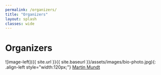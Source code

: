 ```yaml
---
permalink: /organizers/
title: "Organizers"
layout: splash
classes: wide
---
```

 <style type="text/css">
    .image-left {
      display: block;
      margin-left: auto;
      margin-right: auto;
      float: right;
    }
 </style>

# Organizers

![image-left]({{ site.url }}{{ site.baseurl }}/assets/images/bio-photo.jpg){: .align-left style="width:120px;"}
<a href="http://owll-lab.com">Martin Mundt</a> 

